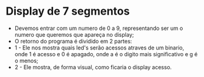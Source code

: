 # Display de 7 segmentos

  - Devemos entrar com um numero de 0 a 9, representando ser um o numero que queremos que apareça no display;
  - O retorno do programa é dividido em 2 partes:
  - 1 - Ele nos mostra quais led's serão acessos atraves de um binario, onde 1 é acesso e 0 é apagado, onde a é o digito mais significativo e g é o menos;
  - 2 - Ele mostra, de forma visual, como ficaria o display acesso.
